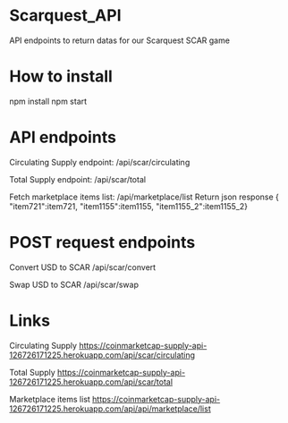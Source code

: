 # Scarquest_API
API endpoints to return datas for our Scarquest SCAR game

# How to install
npm install
npm start

# API endpoints
Circulating Supply endpoint:
/api/scar/circulating

Total Supply endpoint:
/api/scar/total

Fetch marketplace items list:
/api/marketplace/list
Return json response { "item721":item721, "item1155":item1155, "item1155_2":item1155_2}

# POST request endpoints
Convert USD to SCAR
/api/scar/convert

Swap USD to SCAR
/api/scar/swap


# Links

Circulating Supply
https://coinmarketcap-supply-api-126726171225.herokuapp.com/api/scar/circulating


Total Supply
https://coinmarketcap-supply-api-126726171225.herokuapp.com/api/scar/total


Marketplace items list
https://coinmarketcap-supply-api-126726171225.herokuapp.com/api/api/marketplace/list
